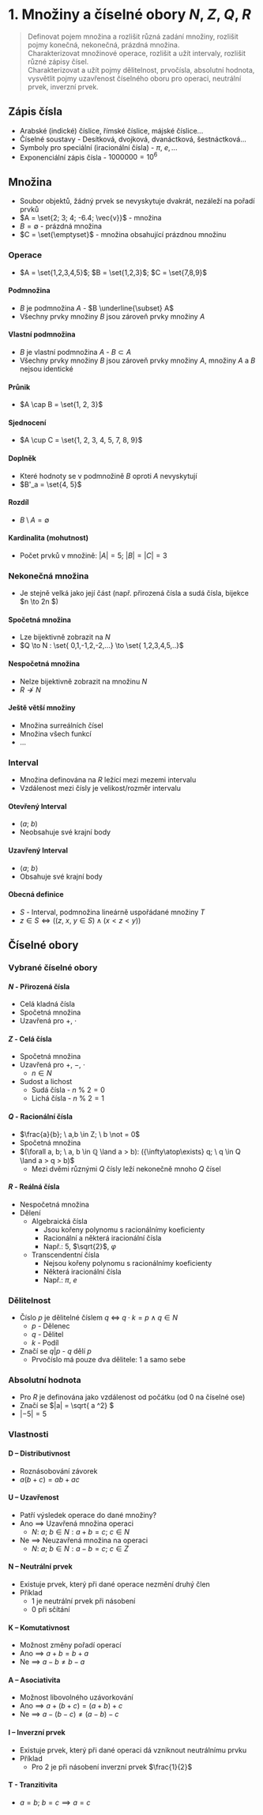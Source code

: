 # 1. Množiny a číselné obory $N$, $Z$, $Q$, $R$

> Definovat pojem množina a rozlišit různá zadání množiny, rozlišit pojmy konečná, nekonečná, prázdná množina. \
> Charakterizovat množinové operace, rozlišit a užít intervaly, rozlišit různé zápisy čísel. \
> Charakterizovat a užít pojmy dělitelnost, prvočísla, absolutní hodnota, vysvětlit pojmy uzavřenost číselného oboru pro operaci, neutrální prvek, inverzní prvek.

## Zápis čísla

- Arabské (indické) číslice, římské číslice, májské číslice...
- Číselné soustavy - Desítková, dvojková, dvanáctková, šestnáctková...
- Symboly pro speciální (iracionální čísla) - $\pi, \ e, ...$
- Exponenciální zápis čísla - $1000000 = 10^6$

## Množina

- Soubor objektů, žádný prvek se nevyskytuje dvakrát, nezáleží na pořadí prvků
- $A = \set{2; 3; 4; -6.4; \vec{v}}$ - množina
- $B = \emptyset$ - prázdná množina
- $C = \set{\emptyset}$ - množina obsahující prázdnou množinu

### Operace

- $A = \set{1,2,3,4,5}$; $B = \set{1,2,3}$; $C = \set{7,8,9}$

#### Podmnožina

- $B$ je podmnožina $A$ - $B \underline{\subset} A$
- Všechny prvky množiny $B$ jsou zároveň prvky množiny $A$

#### Vlastní podmnožina

- $B$ je vlastní podmnožina $A$ - $B \subset A$
- Všechny prvky množiny $B$ jsou zároveň prvky množiny $A$, množiny $A$ a $B$ nejsou identické

#### Průnik

- $A \cap B = \set{1, 2, 3}$

#### Sjednocení

- $A \cup C = \set{1, 2, 3, 4, 5, 7, 8, 9}$

#### Doplněk

- Které hodnoty se v podmnožině $B$ oproti $A$ nevyskytují
- $B'_a = \set{4, 5}$

#### Rozdíl

- $B \setminus A = \emptyset$

#### Kardinalita (mohutnost)

- Počet prvků v množině: $|A| = 5$; $|B| = |C| =3$

### Nekonečná množina

- Je stejně velká jako její část (např. přirozená čísla a sudá čísla, bijekce $n \to 2n $)

#### Spočetná množina

- Lze bijektivně zobrazit na $N$
- $Q \to N : \set{ 0,1,-1,2,-2,...} \to \set{ 1,2,3,4,5,..}$

#### Nespočetná množina

- Nelze bijektivně zobrazit na množinu $N$
- $R \not \to N$

#### Ještě větší množiny

- Množina surreálních čísel
- Množina všech funkcí
- ...

### Interval

- Množina definována na $R$ ležící mezi mezemi intervalu
- Vzdálenost mezi čísly je velikost/rozměr intervalu

#### Otevřený Interval

- $(a; \ b)$
- Neobsahuje své krajní body

#### Uzavřený Interval

- $\langle a; \ b \rangle$
- Obsahuje své krajní body

#### Obecná definice

- $S$ - Interval, podmnožina lineárně uspořádané množiny $T$
- $z \in S \iff ((z, \ x, \ y \in S) \land (x < z < y))$

## Číselné obory

### Vybrané číselné obory

#### $N$ - Přirozená čísla

- Celá kladná čísla
- Spočetná množina
- Uzavřená pro $+$, $\cdot$

#### $Z$ - Celá čísla

- Spočetná množina
- Uzavřená pro $+$, $-$, $\cdot$
  - $n \in N$
- Sudost a lichost
  - Sudá čísla - $n \ \% \ 2= 0$
  - Lichá čísla - $n \ \% \ 2 = 1$

#### $Q$ - Racionální čísla

- $\frac{a}{b}; \ a,b \in Z; \ b \not = 0$
- Spočetná množina
- $(\forall a, b; \ a, b \in ℚ \land  a > b): ({\infty\atop\exists} q; \ q \in Q \land a > q > b)$
  - Mezi dvěmi různými $Q$ čísly leží nekonečně mnoho $Q$ čísel

#### $R$ - Reálná čísla

- Nespočetná množina
- Dělení
  - Algebraická čísla
    - Jsou kořeny polynomu s racionálnímy koeficienty
    - Racionální a některá iracionální čísla
    - Např.: $5$, $\sqrt{2}$, $\varphi$
  - Transcendentní čísla
    - Nejsou kořeny polynomu s racionálnímy koeficienty
    - Některá iracionální čísla
    - Např.: $\pi$, $e$

### Dělitelnost

- Číslo $p$ je dělitelné číslem $q$ $\iff$ $q \cdot k = p \land q \in N$
  - $p$ - Dělenec
  - $q$ - Dělitel
  - $k$ - Podíl
- Značí se $q|p$ - $q$ dělí $p$
  - Prvočíslo má pouze dva dělitele: 1 a samo sebe

### Absolutní hodnota

- Pro $R$ je definována jako vzdálenost od počátku (od 0 na číselné ose)
- Značí se $|a| = \sqrt{ a ^2} $
- $|-5| = 5$

### Vlastnosti

#### D – Distributivnost

- Roznásobování závorek
- $a(b +c) = ab +ac$

#### U – Uzavřenost

- Patří výsledek operace do dané množiny?
- Ano $\implies$ Uzavřená množina operaci
  - $N$: $a; \ b \in N: a + b = c; \ c \in N$
- Ne $\implies$ Neuzavřená množina na operaci
  - $N$: $a; \ b \in N: a-b = c; \ c \in Z$

#### N – Neutrální prvek

- Existuje prvek, který při dané operace nezmění druhý člen
- Příklad
  - $1$ je neutrální prvek při násobení
  - $0$ při sčítání

#### K – Komutativnost

- Možnost změny pořadí operací
- Ano $\implies$ $a+b = b+a$
- Ne $\implies$ $a-b \neq b-a$

#### A – Asociativita

- Možnost libovolného uzávorkování
- Ano $\implies$ $a+(b+c)=(a+b)+c$
- Ne $\implies$ $a-(b-c)≠(a-b)-c$

#### I – Inverzní prvek

- Existuje prvek, který při dané operaci dá vzniknout neutrálnímu prvku
- Příklad
  - Pro 2 je při násobení inverzní prvek $\frac{1}{2}$

#### T - Tranzitivita

- $a = b; \ b = c \implies a = c$
